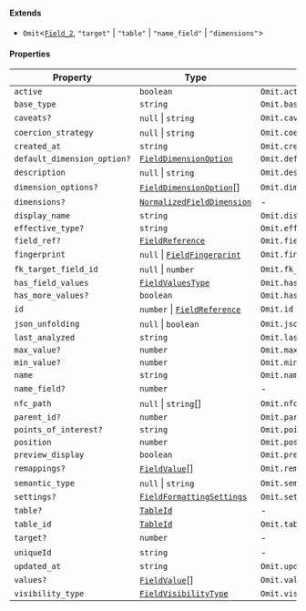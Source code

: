 #### Extends

* `Omit`<[`Field_2`](./generated/html/Field_2.md), `"target"` | `"table"` | `"name_field"` | `"dimensions"`>

#### Properties

| Property                                                          | Type                                                                       | Inherited from                  |
| ----------------------------------------------------------------- | -------------------------------------------------------------------------- | ------------------------------- |
| <a id="active"></a> `active`                                      | `boolean`                                                                  | `Omit.active`                   |
| <a id="base_type"></a> `base_type`                                | `string`                                                                   | `Omit.base_type`                |
| <a id="caveats"></a> `caveats?`                                   | `null` \| `string`                                                         | `Omit.caveats`                  |
| <a id="coercion_strategy"></a> `coercion_strategy`                | `null` \| `string`                                                         | `Omit.coercion_strategy`        |
| <a id="created_at"></a> `created_at`                              | `string`                                                                   | `Omit.created_at`               |
| <a id="default_dimension_option"></a> `default_dimension_option?` | [`FieldDimensionOption`](./generated/html/FieldDimensionOption.md)         | `Omit.default_dimension_option` |
| <a id="description"></a> `description`                            | `null` \| `string`                                                         | `Omit.description`              |
| <a id="dimension_options"></a> `dimension_options?`               | [`FieldDimensionOption`](./generated/html/FieldDimensionOption.md)\[]      | `Omit.dimension_options`        |
| <a id="dimensions"></a> `dimensions?`                             | [`NormalizedFieldDimension`](./generated/html/NormalizedFieldDimension.md) | -                               |
| <a id="display_name"></a> `display_name`                          | `string`                                                                   | `Omit.display_name`             |
| <a id="effective_type"></a> `effective_type?`                     | `string`                                                                   | `Omit.effective_type`           |
| <a id="field_ref"></a> `field_ref?`                               | [`FieldReference`](./generated/html/FieldReference.md)                     | `Omit.field_ref`                |
| <a id="fingerprint"></a> `fingerprint`                            | `null` \| [`FieldFingerprint`](./generated/html/FieldFingerprint.md)       | `Omit.fingerprint`              |
| <a id="fk_target_field_id"></a> `fk_target_field_id`              | `null` \| `number`                                                         | `Omit.fk_target_field_id`       |
| <a id="has_field_values"></a> `has_field_values`                  | [`FieldValuesType`](./generated/html/FieldValuesType.md)                   | `Omit.has_field_values`         |
| <a id="has_more_values"></a> `has_more_values?`                   | `boolean`                                                                  | `Omit.has_more_values`          |
| <a id="id"></a> `id`                                              | `number` \| [`FieldReference`](./generated/html/FieldReference.md)         | `Omit.id`                       |
| <a id="json_unfolding"></a> `json_unfolding`                      | `null` \| `boolean`                                                        | `Omit.json_unfolding`           |
| <a id="last_analyzed"></a> `last_analyzed`                        | `string`                                                                   | `Omit.last_analyzed`            |
| <a id="max_value"></a> `max_value?`                               | `number`                                                                   | `Omit.max_value`                |
| <a id="min_value"></a> `min_value?`                               | `number`                                                                   | `Omit.min_value`                |
| <a id="name"></a> `name`                                          | `string`                                                                   | `Omit.name`                     |
| <a id="name_field"></a> `name_field?`                             | `number`                                                                   | -                               |
| <a id="nfc_path"></a> `nfc_path`                                  | `null` \| `string`\[]                                                      | `Omit.nfc_path`                 |
| <a id="parent_id"></a> `parent_id?`                               | `number`                                                                   | `Omit.parent_id`                |
| <a id="points_of_interest"></a> `points_of_interest?`             | `string`                                                                   | `Omit.points_of_interest`       |
| <a id="position"></a> `position`                                  | `number`                                                                   | `Omit.position`                 |
| <a id="preview_display"></a> `preview_display`                    | `boolean`                                                                  | `Omit.preview_display`          |
| <a id="remappings"></a> `remappings?`                             | [`FieldValue`](./generated/html/FieldValue.md)\[]                          | `Omit.remappings`               |
| <a id="semantic_type"></a> `semantic_type`                        | `null` \| `string`                                                         | `Omit.semantic_type`            |
| <a id="settings"></a> `settings?`                                 | [`FieldFormattingSettings`](./generated/html/FieldFormattingSettings.md)   | `Omit.settings`                 |
| <a id="table"></a> `table?`                                       | [`TableId`](./generated/html/TableId.md)                                   | -                               |
| <a id="table_id"></a> `table_id`                                  | [`TableId`](./generated/html/TableId.md)                                   | `Omit.table_id`                 |
| <a id="target"></a> `target?`                                     | `number`                                                                   | -                               |
| <a id="uniqueid"></a> `uniqueId`                                  | `string`                                                                   | -                               |
| <a id="updated_at"></a> `updated_at`                              | `string`                                                                   | `Omit.updated_at`               |
| <a id="values"></a> `values?`                                     | [`FieldValue`](./generated/html/FieldValue.md)\[]                          | `Omit.values`                   |
| <a id="visibility_type"></a> `visibility_type`                    | [`FieldVisibilityType`](./generated/html/FieldVisibilityType.md)           | `Omit.visibility_type`          |
